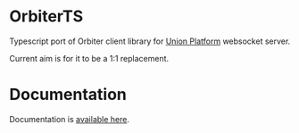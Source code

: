 # OrbiterTS

Typescript port of Orbiter client library for [Union Platform](http://www.unionplatform.com/) websocket server.

Current aim is for it to be a 1:1 replacement.

# Documentation

Documentation is [available here](https://armandn.github.io/OrbiterTS/docs/).
